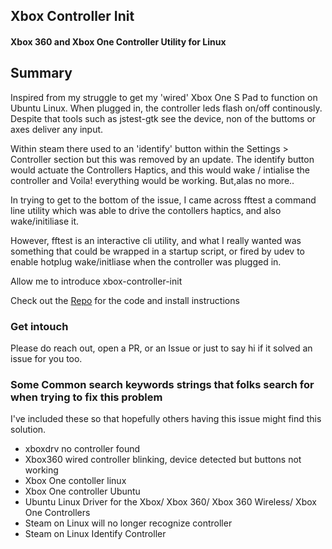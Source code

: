 ## Xbox Controller Init
#### Xbox 360 and Xbox One Controller Utility for Linux

## Summary

Inspired from my struggle to get my 'wired' Xbox One S Pad to function on Ubuntu Linux. When plugged in, the controller
leds flash on/off continously. Despite that tools such as jstest-gtk see the device, non of the buttoms or axes deliver
any input.

Within steam there used to an 'identify' button within the Settings > Controller section but this was removed by an
update. The identify button would actuate the Controllers Haptics, and this would wake / intialise the controller and Voila!
everything would be working. But,alas no more..

In trying to get to the bottom of the issue, I came across fftest a command line utility which was able to drive the
contollers haptics, and also wake/initiliase it.

However, fftest is an interactive cli utility, and what I really wanted was something that could be wrapped in a startup
script, or fired by udev to enable hotplug wake/initliase when the controller was plugged in.

Allow me to introduce xbox-controller-init

Check out the [Repo](https://github.com/ricktimmis/xbox-controller-init) for the code and install instructions

### Get intouch

Please do reach out, open a PR, or an Issue or just to say hi if it solved an issue for you too.


### Some Common search keywords strings that folks search for when trying to fix this problem

I've included these so that hopefully others having this issue might find this solution.

* xboxdrv no controller found
* Xbox360 wired controller blinking, device detected but buttons not working
* Xbox One contoller linux
* Xbox One controller Ubuntu
* Ubuntu Linux Driver for the Xbox/ Xbox 360/ Xbox 360 Wireless/ Xbox One Controllers
* Steam on Linux will no longer recognize controller
* Steam on Linux Identify Controller
